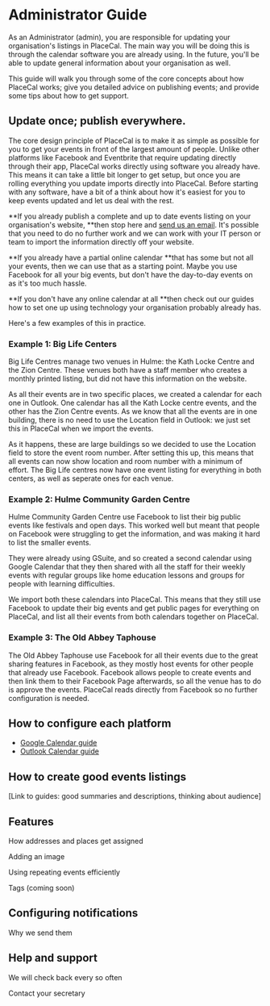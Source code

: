 # Administrator Guide

As an Administrator \(admin\), you are responsible for updating your organisation's listings in PlaceCal. The main way you will be doing this is through the calendar software you are already using. In the future, you'll be able to update general information about your organisation as well.

This guide will walk you through some of the core concepts about how PlaceCal works; give you detailed advice on publishing events; and provide some tips about how to get support.

## Update once; publish everywhere.

The core design principle of PlaceCal is to make it as simple as possible for you to get your events in front of the largest amount of people. Unlike other platforms like Facebook and Eventbrite that require updating directly through their app, PlaceCal works directly using software you already have. This means it can take a little bit longer to get setup, but once you are rolling everything you update imports directly into PlaceCal. Before starting with any software, have a bit of a think about how it's easiest for you to keep events updated and let us deal with the rest.

**If you already publish a complete and up to date events listing on your organisation's website, **then stop here and [send us an email](mailto:support@placecal.org). It's possible that you need to do no further work and we can work with your IT person or team to import the information directly off your website.

**If you already have a partial online calendar **that has some but not all your events, then we can use that as a starting point. Maybe you use Facebook for all your big events, but don't have the day-to-day events on as it's too much hassle.

**If you don't have any online calendar at all **then check out our guides how to set one up using technology your organisation probably already has.

Here's a few examples of this in practice.

### Example 1: Big Life Centers

Big Life Centres manage two venues in Hulme: the Kath Locke Centre and the Zion Centre. These venues both have a staff member who creates a monthly printed listing, but did not have this information on the website.

As all their events are in two specific places, we created a calendar for each one in Outlook. One calendar has all the Kath Locke centre events, and the other has the Zion Centre events. As we know that all the events are in one building, there is no need to use the Location field in Outlook: we just set this in PlaceCal when we import the events.

As it happens, these are large buildings so we decided to use the Location field to store the event room number. After setting this up, this means that all events can now show location and room number with a minimum of effort. The Big Life centres now have one event listing for everything in both centers, as well as seperate ones for each venue.

### Example 2: Hulme Community Garden Centre

Hulme Community Garden Centre use Facebook to list their big public events like festivals and open days. This worked well but meant that people on Facebook were struggling to get the information, and was making it hard to list the smaller events.

They were already using GSuite, and so created a second calendar using Google Calendar that they then shared with all the staff for their weekly events with regular groups like home education lessons and groups for people with learning difficulties.

We import both these calendars into PlaceCal. This means that they still use Facebook to update their big events and get public pages for everything on PlaceCal, and list all their events from both calendars together on PlaceCal.

### Example 3: The Old Abbey Taphouse

The Old Abbey Taphouse use Facebook for all their events due to the great sharing features in Facebook, as they mostly host events for other people that already use Facebook. Facebook allows people to create events and then link them to their Facebook Page afterwards, so all the venue has to do is approve the events. PlaceCal reads directly from Facebook so no further configuration is needed.

## How to configure each platform

* [Google Calendar guide](/admins/google-calendar.md)
* [Outlook Calendar guide](/admins/outlook-365.md)

## How to create good events listings

\[Link to guides: good summaries and descriptions, thinking about audience\]

## Features

How addresses and places get assigned

Adding an image

Using repeating events efficiently

Tags \(coming soon\)

## Configuring notifications

Why we send them

## Help and support

We will check back every so often

Contact your secretary

